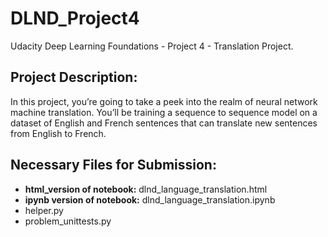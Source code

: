 # DLND_Project4

Udacity Deep Learning Foundations - Project 4 - Translation Project.

## Project Description:

In this project, you’re going to take a peek into the realm of neural network machine translation. You’ll be training a sequence to sequence model on a dataset of English and French sentences that can translate new sentences from English to French.

## Necessary Files for Submission:

* **html\_version of notebook:** dlnd\_language\_translation.html
* **ipynb version of notebook:** dlnd\_language\_translation.ipynb
* helper.py
* problem_unittests.py